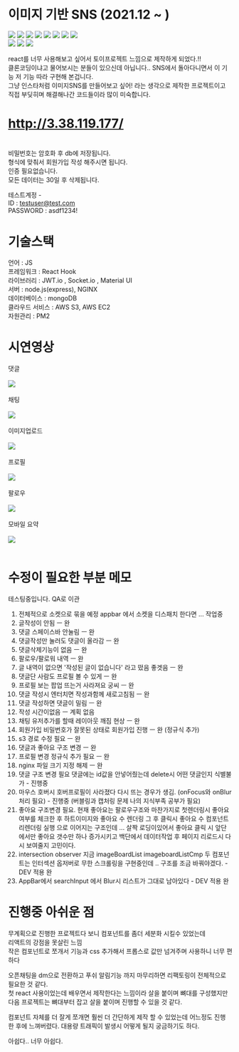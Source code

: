 # 이미지 기반 SNS (2021.12 ~ )

<img src="https://img.shields.io/badge/react-%2320232a.svg?style=for-the-badge&logo=react&logoColor=%2361DAFB"/> <img src="https://img.shields.io/badge/redux-%23593d88.svg?style=for-the-badge&logo=redux&logoColor=white"/>
<img src="https://img.shields.io/badge/AWS-%23FF9900.svg?style=for-the-badge&logo=amazon-aws&logoColor=white"/>
<img src="https://img.shields.io/badge/MongoDB-%234ea94b.svg?style=for-the-badge&logo=mongodb&logoColor=white"/>
<img src="https://img.shields.io/badge/node.js-6DA55F?style=for-the-badge&logo=node.js&logoColor=white"/>
<img src="https://img.shields.io/badge/MUI-%230081CB.svg?style=for-the-badge&logo=mui&logoColor=white"/>
<img src="https://img.shields.io/badge/Socket.io-black?style=for-the-badge&logo=socket.io&badgeColor=010101"/>
<img src="https://img.shields.io/badge/JWT-black?style=for-the-badge&logo=JSON%20web%20tokens"/><br>
<img src="https://img.shields.io/badge/Amazon S3-569A31?style=for-the-badge&logo=Amazon-S3&logoColor=white"/>
<img src="https://img.shields.io/badge/NGINX-009639?style=for-the-badge&logo=NGINX&logoColor=white"/>
<img src="https://img.shields.io/badge/JavaScript-F7DF1E?style=for-the-badge&logo=JavaScript&logoColor=white"/>

react를 너무 사용해보고 싶어서 토이프로젝트 느낌으로 제작하게 되었다.!!<br>
클론코딩이냐고 물어보시는 분들이 있으신데 아닙니다.. SNS에서 돌아다니면서 이 기능 저 기능 따라 구현해 본겁니다.<br>
그냥 인스타처럼 이미지SNS를 만들어보고 싶어! 라는 생각으로 제작한 프로젝트이고 <br>
직접 부딪히며 해결해나간 코드들이라 많이 미숙합니다.
# http://3.38.119.177/

# 

비밀번호는 암호화 후 db에 저장됩니다. <br>
형식에 맞춰서 회원가입 작성 해주시면 됩니다. <br>
인증 필요없습니다.<br>
모든 데이터는 30일 후 삭제됩니다.

테스트계정 - <br>ID : testuser@test.com<br>PASSWORD : asdf1234!

# 기술스택

언어 : JS <br>
프레임워크 : React Hook<br>
라이브러리 : JWT.io , Socket.io , Material UI<br>
서버 : node.js(express), NGINX<br>
데이터베이스 : mongoDB<br>
클라우드 서비스 : AWS S3, AWS EC2<br>
자원관리 : PM2<br>

# 시연영상 

댓글<br><br><img src="https://user-images.githubusercontent.com/65318601/167687114-8fdc6b0b-aed4-4708-9958-a45178a74829.gif"/><br><br>
채팅<br><br><img src="https://user-images.githubusercontent.com/65318601/167687287-61a5f448-db8b-4850-87e9-b3eb4508859f.gif"/><br><br>
이미지업로드<br><br><img src="https://user-images.githubusercontent.com/65318601/167687298-e369ac70-cbcf-4be0-a194-fbf467b468f0.gif"/><br><br>
프로필<br><br><img src="https://user-images.githubusercontent.com/65318601/167687312-d1e1ff95-6ce4-419e-89a0-07faa9ce1c3c.gif"/><br><br>
팔로우<br><br><img src="https://user-images.githubusercontent.com/65318601/167690788-6aca9629-7944-42a0-9e5e-acb93e961ff7.gif"/><br><br>
모바일 요약 <br><br><img src="https://user-images.githubusercontent.com/65318601/167691373-6775adc5-c208-4edb-83ef-b2c8fd41954d.gif"/><br><br>

# 수정이 필요한 부분 메모

테스팅중입니다. QA로 이관

1. 전체적으로 소켓으로 묶을 예정 appbar 에서 소켓을 디스패치 한다면 ... 작업중
2. 글작성이 안됨 ㅡ 완
3. 댓글 스페이스바 안눌림 ㅡ 완
4. 댓글작성만 눌러도 댓글이 올라감 ㅡ 완
5. 댓글삭제기능이 없음 ㅡ 완
6. 팔로우/팔로워 내역 ㅡ 완
7. 글 내역이 없으면 '작성된 글이 없습니다' 라고 떴음 좋겟음 ㅡ 완
8. 댓글단 사람도 프로필 볼 수 있게 ㅡ 완
9. 프로필 보는 팝업 뜨는거 사라져요 궁씨 ㅡ 완
10. 댓글 작성시 엔터치면 작성과함께 새로고침됨 ㅡ 완
11. 댓글 작성하면 댓글이 밀림 ㅡ 완
12. 작성 시간이없음 ㅡ 계획 없음 
13. 채팅 유저추가를 할때 레이아웃 깨짐 현상 ㅡ 완
14. 회원가입 비밀번호가 잘못된 상태로 회원가입 진행 ㅡ 완 (정규식 추가)
15. s3 경로 수정 필요  ㅡ 완
16. 댓글과 좋아요 구조 변경 ㅡ 완
17. 프로필 변경 정규식 추가 필요 ㅡ 완
18. nginx 파일 크기 지정 해제 ㅡ 완
19. 댓글 구조 변경 필요 댓글에는 id값을 안넣어줬는데 delete시 어떤 댓글인지 식별불가 - 진행중
20. 마우스 호버시 호버프로필이 사라졌다 다시 뜨는 경우가 생김. (onFocus와 onBlur 처리 필요) - 진행중 (버블링과 캡처링 문제 나의 지식부족 공부가 필요)
21. 좋아요 구조변경 필요. 현재 좋아요는 팔로우구조와 마찬가지로 첫렌더링시 좋아요 여부를 체크한 후 하트이미지와 좋아요 수 렌더링 그 후 클릭시 좋아요 수 컴포넌트 리렌더링 실행 으로 이어지는 구조인데 ... 살짝 로딩이있어서 좋아요 클릭 시 앞단에서만 좋아요 갯수만 하나 증가시키고 백단에서 데이터작업 후 페이지 리로드시 다시 보여줄지 고민이다.
22. intersection observer 지금 imageBoardList imageboardListCmp 두 컴포넌트는 인터섹션 옵저버로 무한 스크롤링을 구현중인데 .. 구조를 조금 바꿔야겠다. - DEV 적용 완
23. AppBar에서 searchInput 에서 Blur시 리스트가 그대로 남아있다 - DEV 적용 완
 
# 진행중 아쉬운 점<br>

무계획으로 진행한 프로젝트다 보니 컴포넌트를 좀더 세분화 시킬수 있었는데<br>리액트의 강점을 못살린 느낌<br>
작은 컴포넌트로 쪼개서 기능과 css 추가해서 프롭스로 값만 넘겨주며 사용하니 너무 편하다<br>

오픈채팅을 dm으로 전환하고 푸쉬 알림기능 까지 마무리하면 리팩토링이 전체적으로 필요한 것 같다. <br>
첫 react 사용이었는데 배우면서 제작한다는 느낌이라 살을 붙이며 뼈대를 구성했지만 <br>
다음 프로젝트는 뼈대부터 잡고 살을 붙이며 진행할 수 있을 것 같다. 

컴포넌트 자체를 더 잘게 쪼개면 훨씬 더 간단하게 제작 할 수 있었는데 어느정도 진행 한 후에 느껴버렸다.
대용량 트래픽이 발생시 어떻게 될지 궁금하기도 하다.

아쉽다.. 너무 아쉽다. 

